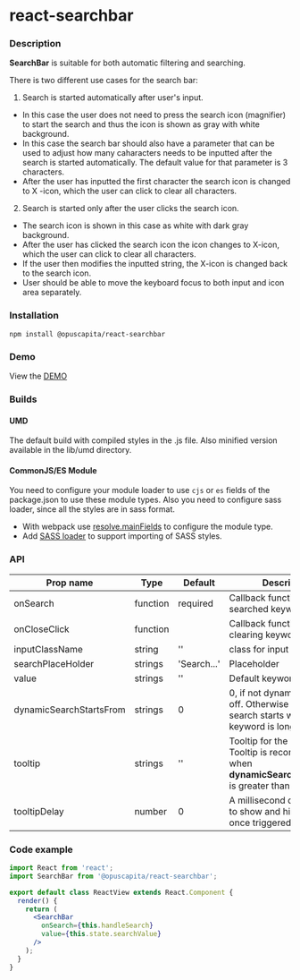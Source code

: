 # react-searchbar

### Description
**SearchBar** is suitable for both automatic filtering and searching. 

There is two different use cases for the search bar:
1. Search is started automatically after user's input.
* In this case the user does not need to press the search icon (magnifier) to start the search and thus the icon is shown as gray with white background. 
* In this case the search bar should also have a parameter that can be used to adjust how many caharacters needs to be inputted after the search is started automatically. The default value for that parameter is 3 characters.
* After the user has inputted the first character the search icon is changed to X -icon, which the user can click to clear all characters.

2. Search is started only after the user clicks the search icon.
* The search icon is shown in this case as white with dark gray background.
* After the user has clicked the search icon the icon changes to X-icon, which the user can click to clear all characters.
* If the user then modifies the inputted string, the X-icon is changed back to the search icon.
* User should be able to move the keyboard focus to both input and icon area separately.

### Installation
```
npm install @opuscapita/react-searchbar
```

### Demo
View the [DEMO](https://opuscapita.github.io/react-searchbar)

### Builds
#### UMD
The default build with compiled styles in the .js file. Also minified version available in the lib/umd directory.
#### CommonJS/ES Module
You need to configure your module loader to use `cjs` or `es` fields of the package.json to use these module types.
Also you need to configure sass loader, since all the styles are in sass format.
* With webpack use [resolve.mainFields](https://webpack.js.org/configuration/resolve/#resolve-mainfields) to configure the module type.
* Add [SASS loader](https://github.com/webpack-contrib/sass-loader) to support importing of SASS styles.

### API
| Prop name                | Type              | Default                                  | Description                              |
| ------------------------ | ----------------- | ---------------------------------------- | ---------------------------------------- |
| onSearch                 | function          | required                                 | Callback function for searched keyword   |
| onCloseClick             | function          |                                          | Callback function for clearing keyword   |
| inputClassName           | string            | ''                                       | class for input                          |
| searchPlaceHolder        | strings           | 'Search...'                              | Placeholder                              |
| value                    | strings           | ''                                       | Default keyword                          |
| dynamicSearchStartsFrom  | strings           | 0                                        | 0, if not dynamic search is off. Otherwise dynamic search starts when keyword is long enough. |
| tooltip                  | strings           | ''                                       | Tooltip for the serach bar. Tooltip is recommened when **dynamicSearchStartsFrom** is greater than 0. |
| tooltipDelay             | number            | 0                                        | A millisecond delay amount to show and hide the tooltip once triggered. |

### Code example
```jsx
import React from 'react';
import SearchBar from '@opuscapita/react-searchbar';

export default class ReactView extends React.Component {
  render() {
    return (
      <SearchBar
        onSearch={this.handleSearch}
        value={this.state.searchValue}
      />
    );
  }
}
```
